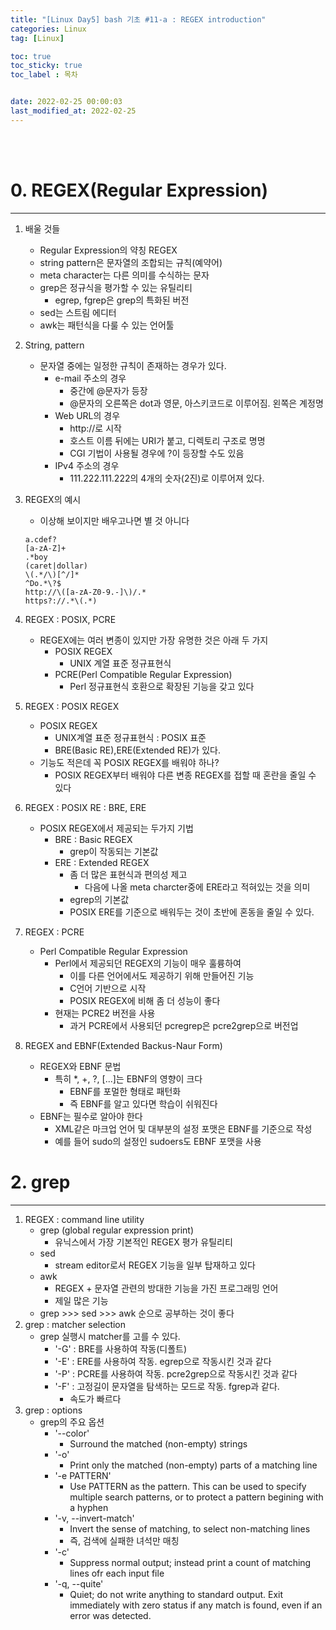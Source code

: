 ```yaml
---
title: "[Linux Day5] bash 기초 #11-a : REGEX introduction"
categories: Linux
tag: [Linux]

toc: true
toc_sticky: true
toc_label : 목차


date: 2022-02-25 00:00:03
last_modified_at: 2022-02-25
---
```

<br>
<br>

# 0. REGEX(Regular Expression)
---
1. 배울 것들
	* Regular Expression의 약칭 REGEX
	* string pattern은 문자열의 조합되는 규칙(예약어)
	* meta character는 다른 의미를 수식하는 문자
	* grep은 정규식을 평가할 수 있는 유틸리티
		- egrep, fgrep은 grep의 특화된 버전
	* sed는 스트림 에디터
	* awk는 패턴식을 다룰 수 있는 언어툴
2. String, pattern
	* 문자열 중에는 일정한 규칙이 존재하는 경우가 있다.
		- e-mail 주소의 경우
			+ 중간에 @문자가 등장
			+ @문자의 오른쪽은 dot과 영문, 아스키코드로 이루어짐. 왼쪽은 계정명
		- Web URL의 경우
			+ http://로 시작
			+ 호스트 이름 뒤에는 URI가 붙고, 디렉토리 구조로 명명
			+ CGI 기법이 사용될 경우에 ?이 등장할 수도 있음
		- IPv4 주소의 경우
			+ 111.222.111.222의 4개의 숫자(2진)로 이루어져 있다.
3. REGEX의 예시
	* 이상해 보이지만 배우고나면 별 것 아니다
	```
	a.cdef?
	[a-zA-Z]+
	.*boy
	(caret|dollar)
	\(.*/\)[^/]*
	^Do.*\?$
	http://\([a-zA-Z0-9.-]\)/.*
	https?://.*\(.*)
	```
4. REGEX : POSIX, PCRE
	* REGEX에는 여러 변종이 있지만 가장 유명한 것은 아래 두 가지
		- POSIX REGEX
			+ UNIX 계열 표준 정규표현식
		- PCRE(Perl Compatible Regular Expression)
			+ Perl 정규표현식 호환으로 확장된 기능을 갖고 있다
5. REGEX : POSIX REGEX
	* POSIX REGEX
		- UNIX계열 표준 정규표현식 : POSIX 표준
		- BRE(Basic RE),ERE(Extended RE)가 있다.
	* 기능도 적은데 꼭 POSIX REGEX를 배워야 하나?
		- POSIX REGEX부터 배워야 다른 변종 REGEX를 접할 때 혼란을 줄일 수 있다

6. REGEX : POSIX RE : BRE, ERE
	* POSIX REGEX에서 제공되는 두가지 기법
		- BRE : Basic REGEX
			+ grep이 작동되는 기본값
		- ERE : Extended REGEX
			+ 좀 더 많은 표현식과 편의성 제고
				* 다음에 나올 meta charcter중에 ERE라고 적혀있는 것을 의미
			+ egrep의 기본값
			+ POSIX ERE를 기준으로 배워두는 것이 초반에 혼동을 줄일 수 있다.
7. REGEX : PCRE
	* Perl Compatible Regular Expression
		- Perl에서 제공되던 REGEX의 기능이 매우 훌륭하여
			+ 이를 다른 언어에서도 제공하기 위해 만들어진 기능
			+ C언어 기반으로 시작
			+ POSIX REGEX에 비해 좀 더 성능이 좋다
		- 현재는 PCRE2 버전을 사용
			+ 과거 PCRE에서 사용되던 pcregrep은 pcre2grep으로 버전업
8. REGEX and EBNF(Extended Backus-Naur Form)
	* REGEX와 EBNF 문법
		- 특히 *, +, ?, [...]는 EBNF의 영향이 크다
			+ EBNF를 포멀한 형태로 패턴화
			+ 즉 EBNF를 알고 있다면 학습이 쉬워진다
	* EBNF는 필수로 알아야 한다
		- XML같은 마크업 언어 및 대부분의 설정 포맷은 EBNF를 기준으로 작성
		- 예를 들어 sudo의 설정인 sudoers도 EBNF 포맷을 사용

# 2. grep
---
1. REGEX : command line utility
	* grep (global regular expression print)
		- 유닉스에서 가장 기본적인 REGEX 평가 유틸리티
	* sed
		- stream editor로서 REGEX 기능을 일부 탑재하고 있다
	* awk
		- REGEX + 문자열 관련의 방대한 기능을 가진 프로그래밍 언어
		- 제일 많은 기능
	* grep >>> sed >>> awk 순으로 공부하는 것이 좋다
2. grep : matcher selection
	* grep 실행시 matcher를 고를 수 있다.
		- '-G' : BRE를 사용하여 작동(디폴트)
		- '-E' : ERE를 사용하여 작동. egrep으로 작동시킨 것과 같다
		- '-P' : PCRE를 사용하여 작동. pcre2grep으로 작동시킨 것과 같다
		- '-F' : 고정길이 문자열을 탐색하는 모드로 작동. fgrep과 같다.
			+ 속도가 빠르다
3. grep : options
	* grep의 주요 옵션
		- '--color'
			+ Surround the matched (non-empty) strings
		- '-o'
			+ Print only the matched (non-empty) parts of a matching line
		- '-e PATTERN'
			+ Use PATTERN as the pattern. This can be used to specify multiple search patterns, or to protect a pattern begining with a hyphen
		- '-v, --invert-match'
			+ Invert the sense of matching, to select non-matching lines
			+ 즉, 검색에 실패한 녀석만 매칭 
		- '-c'
			+ Suppress normal output; instead print a count of matching lines ofr each input file
		- '-q, --quite'
			+ Quiet; do not write anything to standard output. Exit immediately with zero status if any match is found, even if an error was detected.
